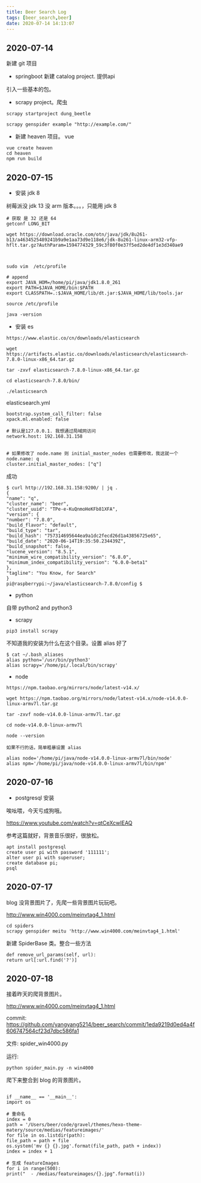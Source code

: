 ```yaml
---
title: Beer Search Log
tags: [beer_search,beer]
date: 2020-07-14 14:13:07
---
```


## 2020-07-14

新建 git 项目


- springboot 新建 catalog project. 提供api

引入一些基本的包。


- scrapy project。爬虫

```
scrapy startproject dung_beetle

scrapy genspider example "http://example.com/"

```


- 新建 heaven 项目。 vue

```
vue create heaven
cd heaven
npm run build
```

## 2020-07-15


- 安装 jdk 8


树莓派没 jdk 13 没 arm 版本。。。，只能用 jdk 8

```
# 获取 是 32 还是 64
getconf LONG_BIT

wget https://download.oracle.com/otn/java/jdk/8u261-b13/a4634525489241b9a9e1aa73d9e118e6/jdk-8u261-linux-arm32-vfp-hflt.tar.gz?AuthParam=1594774329_59c3f80f0e37f5ed2de4df1e3d340ae9



sudo vim  /etc/profile

# append
export JAVA_HOM=/home/pi/java/jdk1.8.0_261
export PATH=$JAVA_HOME/bin:$PATH
export CLASSPATH=.:$JAVA_HOME/lib/dt.jar:$JAVA_HOME/lib/tools.jar

source /etc/profile

java -version
```

- 安装 es

```
https://www.elastic.co/cn/downloads/elasticsearch

wget https://artifacts.elastic.co/downloads/elasticsearch/elasticsearch-7.8.0-linux-x86_64.tar.gz

tar -zxvf elasticsearch-7.8.0-linux-x86_64.tar.gz

cd elasticsearch-7.8.0/bin/

./elasticsearch

```


elasticsearch.yml

```
bootstrap.system_call_filter: false
xpack.ml.enabled: false

# 默认是127.0.0.1. 我想通过局域网访问
network.host: 192.168.31.158


# 如果修改了 node.name 则 initial_master_nodes 也需要修改，我这就一个
node.name: q
cluster.initial_master_nodes: ["q"]

```

成功

```
$ curl http://192.168.31.158:9200/ | jq .
{
"name": "q",
"cluster_name": "beer",
"cluster_uuid": "TPe-e-KuQnmoHeKFb81XFA",
"version": {
"number": "7.8.0",
"build_flavor": "default",
"build_type": "tar",
"build_hash": "757314695644ea9a1dc2fecd26d1a43856725e65",
"build_date": "2020-06-14T19:35:50.234439Z",
"build_snapshot": false,
"lucene_version": "8.5.1",
"minimum_wire_compatibility_version": "6.8.0",
"minimum_index_compatibility_version": "6.0.0-beta1"
},
"tagline": "You Know, for Search"
}
pi@raspberrypi:~/java/elasticsearch-7.8.0/config $
```

- python


自带  python2 and python3

- scrapy

```
pip3 install scrapy
```

不知道我的安装为什么在这个目录。设置 alias 好了
```
$ cat ~/.bash_aliases
alias python='/usr/bin/python3'
alias scrapy='/home/pi/.local/bin/scrapy'
```


- node

```
https://npm.taobao.org/mirrors/node/latest-v14.x/

wget https://npm.taobao.org/mirrors/node/latest-v14.x/node-v14.0.0-linux-armv7l.tar.gz

tar -zxvf node-v14.0.0-linux-armv7l.tar.gz

cd node-v14.0.0-linux-armv7l

node --version

如果不行的话，简单粗暴设置 alias

alias node='/home/pi/java/node-v14.0.0-linux-armv7l/bin/node'
alias npm='/home/pi/java/node-v14.0.0-linux-armv7l/bin/npm'
```



## 2020-07-16

- postgresql 安装

唉吆喂，今天亏成狗哦。

https://www.youtube.com/watch?v=qtCeXcwIEAQ

参考这篇就好，背景音乐很好，很放松。

```
apt install postgresql
create user pi with password '111111';
alter user pi with superuser;
create database pi;
psql
```

## 2020-07-17

blog 没背景图片了，先爬一些背景图片玩玩吧。

http://www.win4000.com/meinvtag4_1.html

```
cd spiders
scrapy genspider meitu 'http://www.win4000.com/meinvtag4_1.html'
```

新建 SpiderBase 类。整合一些方法

```
def remove_url_params(self, url):
return url[:url.find('?')]
```


## 2020-07-18


接着昨天的爬背景图片。

http://www.win4000.com/meinvtag4_1.html


commit: https://github.com/yangyang5214/beer_search/commit/1eda9219d0ed4a4f606747564cf23d7dbc586fa1

文件: spider_win4000.py


运行:
```
python spider_main.py -n win4000
```

爬下来整合到 blog 的背景图片。

```

if __name__ == '__main__':
import os

# 重命名
index = 0
path = '/Users/beer/code/gravel/themes/hexo-theme-matery/source/medias/featureimages/'
for file in os.listdir(path):
file_path = path + file
os.system('mv {} {}.jpg'.format(file_path, path + index))
index = index + 1

# 生成 featureImages
for i in range(500):
print("  - /medias/featureimages/{}.jpg".format(i))
```





